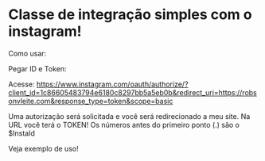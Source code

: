 # Classe de integração simples com o instagram!

Como usar:

Pegar ID e Token:

Acesse: https://www.instagram.com/oauth/authorize/?client_id=1c86605483794e6180c8297bb5a5eb0b&redirect_uri=https://robsonvleite.com&response_type=token&scope=basic

Uma autorização será solicitada e você será redirecionado a meu site. Na URL você terá o TOKEN! Os números antes do primeiro ponto (.) são o $InstaId

Veja exemplo de uso!

